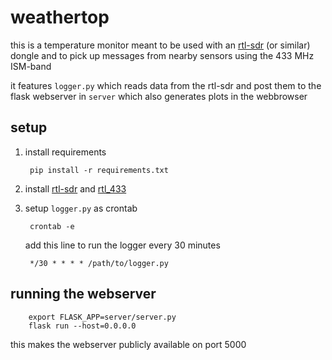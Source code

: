 # weathertop

this is a temperature monitor meant to be used with an [rtl-sdr][1] (or similar) dongle and to pick up messages from nearby sensors using the 433 MHz ISM-band

it features `logger.py` which reads data from the rtl-sdr and post them to the flask webserver in `server` which also generates plots in the webbrowser

## setup

1. install requirements

        pip install -r requirements.txt

2. install [rtl-sdr][2] and [rtl_433][3] 

2. setup `logger.py` as crontab

        crontab -e

    add this line to run the logger every 30 minutes

        */30 * * * * /path/to/logger.py

## running the webserver

        export FLASK_APP=server/server.py
        flask run --host=0.0.0.0

this makes the webserver publicly available on port 5000

[1]: http://sdr.osmocom.org/trac/wiki/rtl-sdr
[2]: https://github.com/steve-m/librtlsdr
[3]: https://github.com/merbanan/rtl_433
